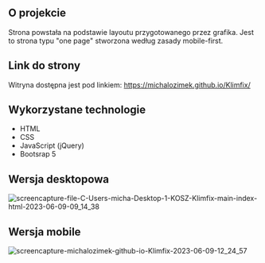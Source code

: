 ## O projekcie
Strona powstała na podstawie layoutu przygotowanego przez grafika. Jest to strona typu "one page" stworzona według zasady mobile-first.

## Link do strony
Witryna dostępna jest pod linkiem: https://michalozimek.github.io/Klimfix/  

## Wykorzystane technologie
- HTML
- CSS
- JavaScript (jQuery)
- Bootsrap 5

## Wersja desktopowa
![screencapture-file-C-Users-micha-Desktop-1-KOSZ-Klimfix-main-index-html-2023-06-09-09_14_38](https://github.com/MichalOzimek/Klimfix/assets/50703561/8866dfbd-a18f-4b18-9b6e-9f96dc539e89)

## Wersja mobile
![screencapture-michalozimek-github-io-Klimfix-2023-06-09-12_24_57](https://github.com/MichalOzimek/Klimfix/assets/50703561/00aba6fe-74ae-49de-bf5f-9ccca69bcf66)





